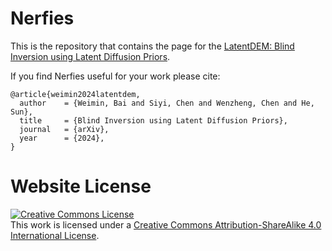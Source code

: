 # Nerfies

This is the repository that contains the page for the [LatentDEM: Blind Inversion using Latent Diffusion Priors](https://nerfies.github.io).

If you find Nerfies useful for your work please cite:
```
@article{weimin2024latentdem,
  author    = {Weimin, Bai and Siyi, Chen and Wenzheng, Chen and He, Sun},
  title     = {Blind Inversion using Latent Diffusion Priors},
  journal   = {arXiv},
  year      = {2024},
}
```

# Website License
<a rel="license" href="http://creativecommons.org/licenses/by-sa/4.0/"><img alt="Creative Commons License" style="border-width:0" src="https://i.creativecommons.org/l/by-sa/4.0/88x31.png" /></a><br />This work is licensed under a <a rel="license" href="http://creativecommons.org/licenses/by-sa/4.0/">Creative Commons Attribution-ShareAlike 4.0 International License</a>.
